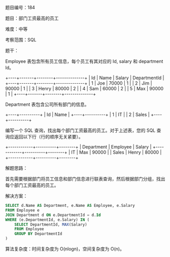 题目编号：184

题目：部门工资最高的员工

难度：中等

考察范围：SQL

题干：

Employee 表包含所有员工信息，每个员工有其对应的 Id, salary 和 department Id。

+----+-------+--------+--------------+
| Id | Name  | Salary | DepartmentId |
+----+-------+--------+--------------+
| 1  | Joe   | 70000  | 1            |
| 2  | Jim   | 90000  | 1            |
| 3  | Henry | 80000  | 2            |
| 4  | Sam   | 60000  | 2            |
| 5  | Max   | 90000  | 1            |
+----+-------+--------+--------------+

Department 表包含公司所有部门的信息。

+----+----------+
| Id | Name     |
+----+----------+
| 1  | IT       |
| 2  | Sales    |
+----+----------+

编写一个 SQL 查询，找出每个部门工资最高的员工。对于上述表，您的 SQL 查询应返回以下行（行的顺序无关紧要）。

+------------+----------+--------+
| Department | Employee | Salary |
+------------+----------+--------+
| IT         | Max      | 90000  |
| Sales      | Henry    | 80000  |
+------------+----------+--------+

解题思路：

首先需要根据部门将员工信息和部门信息进行联表查询，然后根据部门分组，找出每个部门工资最高的员工。

解决方案：

```sql
SELECT d.Name AS Department, e.Name AS Employee, e.Salary
FROM Employee e
JOIN Department d ON e.DepartmentId = d.Id
WHERE (e.DepartmentId, e.Salary) IN (
    SELECT DepartmentId, MAX(Salary)
    FROM Employee
    GROUP BY DepartmentId
)
```

算法复杂度：时间复杂度为 O(nlogn)，空间复杂度为 O(n)。